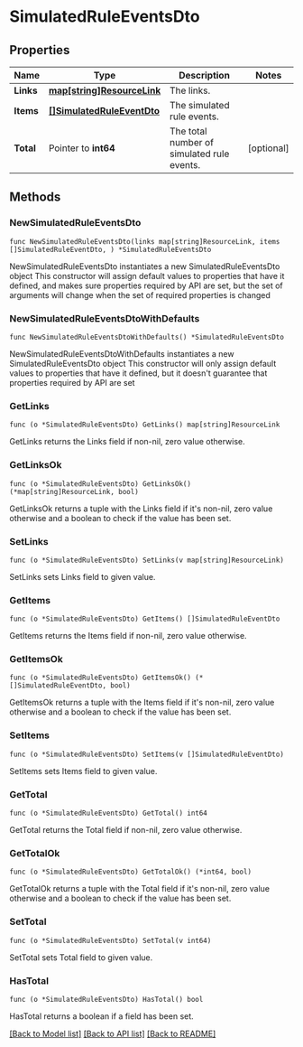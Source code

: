 # SimulatedRuleEventsDto

## Properties

Name | Type | Description | Notes
------------ | ------------- | ------------- | -------------
**Links** | [**map[string]ResourceLink**](ResourceLink.md) | The links. | 
**Items** | [**[]SimulatedRuleEventDto**](SimulatedRuleEventDto.md) | The simulated rule events. | 
**Total** | Pointer to **int64** | The total number of simulated rule events. | [optional] 

## Methods

### NewSimulatedRuleEventsDto

`func NewSimulatedRuleEventsDto(links map[string]ResourceLink, items []SimulatedRuleEventDto, ) *SimulatedRuleEventsDto`

NewSimulatedRuleEventsDto instantiates a new SimulatedRuleEventsDto object
This constructor will assign default values to properties that have it defined,
and makes sure properties required by API are set, but the set of arguments
will change when the set of required properties is changed

### NewSimulatedRuleEventsDtoWithDefaults

`func NewSimulatedRuleEventsDtoWithDefaults() *SimulatedRuleEventsDto`

NewSimulatedRuleEventsDtoWithDefaults instantiates a new SimulatedRuleEventsDto object
This constructor will only assign default values to properties that have it defined,
but it doesn't guarantee that properties required by API are set

### GetLinks

`func (o *SimulatedRuleEventsDto) GetLinks() map[string]ResourceLink`

GetLinks returns the Links field if non-nil, zero value otherwise.

### GetLinksOk

`func (o *SimulatedRuleEventsDto) GetLinksOk() (*map[string]ResourceLink, bool)`

GetLinksOk returns a tuple with the Links field if it's non-nil, zero value otherwise
and a boolean to check if the value has been set.

### SetLinks

`func (o *SimulatedRuleEventsDto) SetLinks(v map[string]ResourceLink)`

SetLinks sets Links field to given value.


### GetItems

`func (o *SimulatedRuleEventsDto) GetItems() []SimulatedRuleEventDto`

GetItems returns the Items field if non-nil, zero value otherwise.

### GetItemsOk

`func (o *SimulatedRuleEventsDto) GetItemsOk() (*[]SimulatedRuleEventDto, bool)`

GetItemsOk returns a tuple with the Items field if it's non-nil, zero value otherwise
and a boolean to check if the value has been set.

### SetItems

`func (o *SimulatedRuleEventsDto) SetItems(v []SimulatedRuleEventDto)`

SetItems sets Items field to given value.


### GetTotal

`func (o *SimulatedRuleEventsDto) GetTotal() int64`

GetTotal returns the Total field if non-nil, zero value otherwise.

### GetTotalOk

`func (o *SimulatedRuleEventsDto) GetTotalOk() (*int64, bool)`

GetTotalOk returns a tuple with the Total field if it's non-nil, zero value otherwise
and a boolean to check if the value has been set.

### SetTotal

`func (o *SimulatedRuleEventsDto) SetTotal(v int64)`

SetTotal sets Total field to given value.

### HasTotal

`func (o *SimulatedRuleEventsDto) HasTotal() bool`

HasTotal returns a boolean if a field has been set.


[[Back to Model list]](../README.md#documentation-for-models) [[Back to API list]](../README.md#documentation-for-api-endpoints) [[Back to README]](../README.md)



